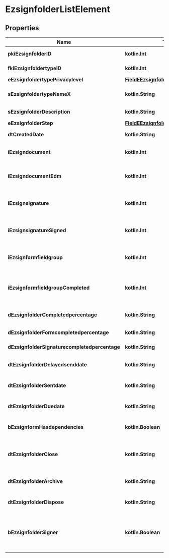 
# EzsignfolderListElement

## Properties
| Name | Type | Description | Notes |
| ------------ | ------------- | ------------- | ------------- |
| **pkiEzsignfolderID** | **kotlin.Int** | The unique ID of the Ezsignfolder |  |
| **fkiEzsignfoldertypeID** | **kotlin.Int** | The unique ID of the Ezsignfoldertype. |  |
| **eEzsignfoldertypePrivacylevel** | [**FieldEEzsignfoldertypePrivacylevel**](FieldEEzsignfoldertypePrivacylevel.md) |  |  |
| **sEzsignfoldertypeNameX** | **kotlin.String** | The name of the Ezsignfoldertype in the language of the requester |  |
| **sEzsignfolderDescription** | **kotlin.String** | The description of the Ezsignfolder |  |
| **eEzsignfolderStep** | [**FieldEEzsignfolderStep**](FieldEEzsignfolderStep.md) |  |  |
| **dtCreatedDate** | **kotlin.String** | The date and time at which the object was created |  |
| **iEzsigndocument** | **kotlin.Int** | The total number of Ezsigndocument in the folder |  |
| **iEzsigndocumentEdm** | **kotlin.Int** | The total number of Ezsigndocument in the folder that were saved in the edm system |  |
| **iEzsignsignature** | **kotlin.Int** | The total number of signature blocks in all Ezsigndocuments in the folder |  |
| **iEzsignsignatureSigned** | **kotlin.Int** | The total number of already signed signature blocks in all Ezsigndocuments in the folder |  |
| **iEzsignformfieldgroup** | **kotlin.Int** | The total number of Ezsignformfieldgroup in all Ezsigndocuments in the folder |  |
| **iEzsignformfieldgroupCompleted** | **kotlin.Int** | The total number of completed Ezsignformfieldgroup in all Ezsigndocuments in the folder |  |
| **dEzsignfolderCompletedpercentage** | **kotlin.String** | Percentage of Ezsignform/Ezsignsignatures has completed |  |
| **dEzsignfolderFormcompletedpercentage** | **kotlin.String** | Percentage of Ezsignform has completed |  |
| **dEzsignfolderSignaturecompletedpercentage** | **kotlin.String** | Percentage of Ezsignsignatures has signed |  |
| **dtEzsignfolderDelayedsenddate** | **kotlin.String** | The date and time at which the Ezsignfolder will be sent in the future. |  [optional] |
| **dtEzsignfolderSentdate** | **kotlin.String** | The date and time at which the Ezsignfolder was sent the last time. |  [optional] |
| **dtEzsignfolderDuedate** | **kotlin.String** | The maximum date and time at which the Ezsignfolder can be signed. |  [optional] |
| **bEzsignformHasdependencies** | **kotlin.Boolean** | Whether the Ezsignform/Ezsignsignatures has dependencies or not |  [optional] |
| **dtEzsignfolderClose** | **kotlin.String** | The date and time at which the Ezsignfolder was closed. Either by applying the last signature or by completing it prematurely. |  [optional] |
| **dtEzsignfolderArchive** | **kotlin.String** | The date and time at which the Ezsignfolder was archived. |  [optional] |
| **dtEzsignfolderDispose** | **kotlin.String** | The date and time at which the Ezsignfolder was disposed. |  [optional] |
| **bEzsignfolderSigner** | **kotlin.Boolean** | Whether the Ezsignfolder has an Ezsignsignatures that need to be signed or an Ezsignformfieldgroups that need to be filled by the current user |  [optional] |



